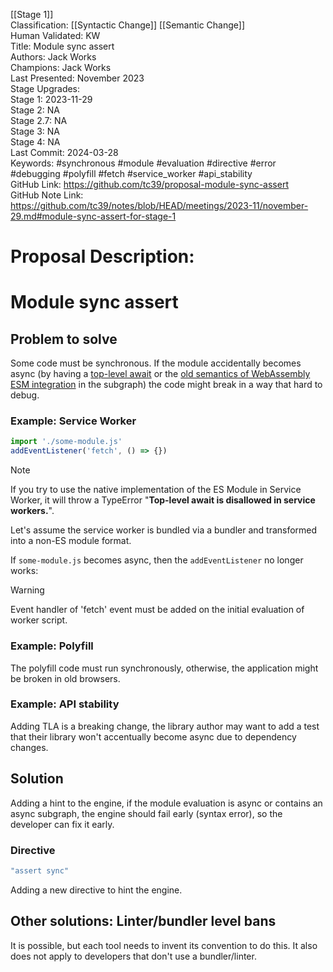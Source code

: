 [[Stage 1]]<br>Classification: [[Syntactic Change]] [[Semantic Change]]<br>Human Validated: KW<br>Title: Module sync assert<br>Authors: Jack Works<br>Champions: Jack Works<br>Last Presented: November 2023<br>Stage Upgrades:<br>Stage 1: 2023-11-29  
Stage 2: NA  
Stage 2.7: NA  
Stage 3: NA  
Stage 4: NA<br>Last Commit: 2024-03-28<br>Keywords: #synchronous #module #evaluation #directive #error #debugging #polyfill #fetch #service_worker #api_stability<br>GitHub Link: https://github.com/tc39/proposal-module-sync-assert <br>GitHub Note Link: https://github.com/tc39/notes/blob/HEAD/meetings/2023-11/november-29.md#module-sync-assert-for-stage-1
# Proposal Description:
# Module sync assert

## Problem to solve

Some code must be synchronous.
If the module accidentally becomes async (by having a [top-level await](https://github.com/tc39/proposal-top-level-await) or the [old semantics of WebAssembly ESM integration](https://github.com/WebAssembly/esm-integration/tree/26e6faa9762b604e8eea399be1e8a1c3bda256ab/proposals/esm-integration#why-does-this-proposal-depend-on-top-level-await) in the subgraph) the code might break in a way that hard to debug.

### Example: Service Worker

```js
import './some-module.js'
addEventListener('fetch', () => {})
```

> [!NOTE]
> If you try to use the native implementation of the ES Module in Service Worker,
> it will throw a TypeError "**Top-level await is disallowed in service workers.**".
> 
> Let's assume the service worker is bundled via a bundler and transformed into a non-ES module format.

If `some-module.js` becomes async,
then the `addEventListener` no longer works:

> [!WARNING]
> Event handler of 'fetch' event must be added on the initial evaluation of worker script.

### Example: Polyfill

The polyfill code must run synchronously, otherwise,
the application might be broken in old browsers.

### Example: API stability

Adding TLA is a breaking change,
the library author may want to add a test that their library won't accentually become async due to dependency changes.

## Solution

Adding a hint to the engine,
if the module evaluation is async or contains an async subgraph,
the engine should fail early (syntax error),
so the developer can fix it early.

### Directive

```js
"assert sync"
```

Adding a new directive to hint the engine.

## Other solutions: Linter/bundler level bans

It is possible, but each tool needs to invent its convention to do this.
It also does not apply to developers that don't use a bundler/linter.
<br>